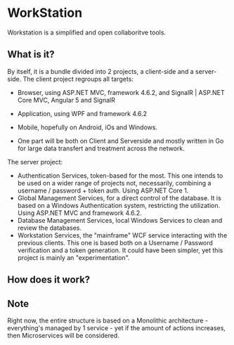 # WorkStation
Workstation is a simplified and open collaboritve tools.


## What is it?
By itself, it is a bundle divided into 2 projects, a client-side and a server-side.
The client project regroups all targets:
  - Browser, using ASP.NET MVC, framework 4.6.2, and SignalR | ASP.NET Core MVC, Angular 5 and SignalR
  - Application, using WPF and framework 4.6.2
  - Mobile, hopefully on Android, iOs and Windows.
  
  - One part will be both on Client and Serverside and mostly written in Go for large data transfert and treatment across the network. 
  
The server project:
  - Authentication Services, token-based for the most. This one intends to be used on a wider range of projects not, necessarily, combining a username / password + token auth. Using ASP.NET Core 1.
  - Global Management Services, for a direct control of the database. It is based on a Windows Authentication system, restricting the utilization. Using ASP.NET MVC and framework 4.6.2.
  - Database Management Services, local Windows Services to clean and review the databases.
  - Workstation Services, the "mainframe" WCF service interacting with the previous clients. This one is based both on a Username / Password verification and a token generation. It could have been simpler, yet this project is mainly an "experimentation". 
  
## How does it work?

## Note
Right now, the entire structure is based on a Monolithic architecture - everything's managed by 1 service - yet if the amount of actions increases, then Microservices will be considered.
